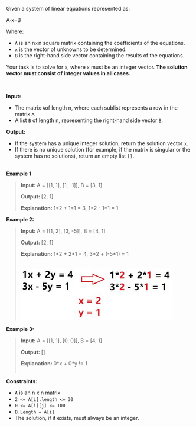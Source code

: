 <p>Given a system of linear equations represented as:</p>

<p>A&sdot;x=B</p>

<p>Where:</p>

<ul>
	<li><code>A</code>&nbsp;is an n&times;n&nbsp;square matrix containing the coefficients of the equations.</li>
	<li><code>x</code> is the vector of unknowns to be determined.</li>
	<li><code>B</code>&nbsp;is the right-hand side vector containing the results of the equations.</li>
</ul>

<p>Your task is to solve for <code>x</code>, where <code>x</code> must be an integer vector. <strong>The solution vector must consist of integer values in all cases.</strong></p>

<p>&nbsp;</p>

<p><strong>Input:</strong></p>

<ul>
	<li>The matrix&nbsp;<code>A</code>of length n, where each sublist represents a row in the matrix <code>A</code>.</li>
	<li>A list <code>B</code> of length n, representing the right-hand side vector <code>B</code>.</li>
</ul>

<p><strong>Output:</strong></p>

<ul>
	<li>If the system has a unique integer solution, return the solution vector <code>x</code>.</li>
	<li>If there is no unique solution (for example, if the matrix is singular or the system has no solutions), return an empty list <code>[]</code>.<br />
	&nbsp;</li>
</ul>

<p><strong>Example 1</strong></p>

<blockquote>
<p><strong>Input:&nbsp;</strong>A = [[1, 1], [1, -1]], B = [3, 1]</p>

<p><strong>Output:&nbsp;</strong>[2, 1]</p>

<p><strong>Explanation:&nbsp;</strong>1*2 + 1*1 = 3, 1*2 - 1*1 = 1</p>
</blockquote>

<p><strong>Example 2:</strong></p>

<blockquote>
<p><strong>Input:&nbsp;</strong>A = [[1, 2], [3, -5]], B = [4, 1]</p>

<p><strong>Output:&nbsp;</strong>[2, 1]</p>

<p><strong>Explanation:&nbsp;</strong>1*2 + 2*1 = 4, 3*2 + (-5*1) = 1<br />
&nbsp;</p>

<p><img alt="" src="https://github.com/FPeter99/Solve-a-System-of-Linear-Equations/blob/main/Visualization.JPG?raw=true" /></p>
</blockquote>

<p><strong>Example 3:</strong></p>

<blockquote>
<p><strong>Input:&nbsp;</strong>A = [[1, 1], [0, 0]], B = [4, 1]</p>

<p><strong>Output:&nbsp;</strong>[]</p>

<p><strong>Explanation:&nbsp;</strong>0*x + 0*y != 1<br />
&nbsp;</p>
</blockquote>

<p><strong>Constraints:</strong></p>

<ul>
	<li><code>A</code> is an n x n matrix</li>
	<li><code>2 &lt;= A[i].length&nbsp;&lt;= 30</code></li>
	<li><code>0 &lt;= A[i][j] &lt;= 100&nbsp;</code></li>
	<li><code>B.Length&nbsp;= A[i]</code></li>
	<li>The solution, if it exists, must always be an integer.</li>
</ul>

<p>&nbsp;</p>

